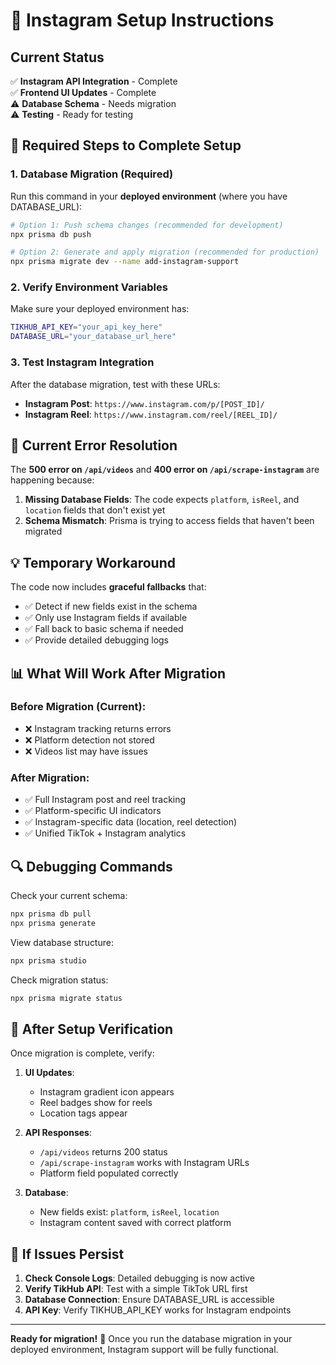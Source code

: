 # 🚀 Instagram Setup Instructions

## Current Status
✅ **Instagram API Integration** - Complete  
✅ **Frontend UI Updates** - Complete  
⚠️ **Database Schema** - Needs migration  
⚠️ **Testing** - Ready for testing  

## 🔧 Required Steps to Complete Setup

### 1. Database Migration (Required)
Run this command in your **deployed environment** (where you have DATABASE_URL):

```bash
# Option 1: Push schema changes (recommended for development)
npx prisma db push

# Option 2: Generate and apply migration (recommended for production)
npx prisma migrate dev --name add-instagram-support
```

### 2. Verify Environment Variables
Make sure your deployed environment has:
```bash
TIKHUB_API_KEY="your_api_key_here"
DATABASE_URL="your_database_url_here"
```

### 3. Test Instagram Integration
After the database migration, test with these URLs:
- **Instagram Post**: `https://www.instagram.com/p/[POST_ID]/`
- **Instagram Reel**: `https://www.instagram.com/reel/[REEL_ID]/`

## 🐛 Current Error Resolution

The **500 error on `/api/videos`** and **400 error on `/api/scrape-instagram`** are happening because:

1. **Missing Database Fields**: The code expects `platform`, `isReel`, and `location` fields that don't exist yet
2. **Schema Mismatch**: Prisma is trying to access fields that haven't been migrated

## 💡 Temporary Workaround
The code now includes **graceful fallbacks** that:
- ✅ Detect if new fields exist in the schema
- ✅ Only use Instagram fields if available
- ✅ Fall back to basic schema if needed
- ✅ Provide detailed debugging logs

## 📊 What Will Work After Migration

### Before Migration (Current):
- ❌ Instagram tracking returns errors
- ❌ Platform detection not stored
- ❌ Videos list may have issues

### After Migration:
- ✅ Full Instagram post and reel tracking
- ✅ Platform-specific UI indicators
- ✅ Instagram-specific data (location, reel detection)
- ✅ Unified TikTok + Instagram analytics

## 🔍 Debugging Commands

Check your current schema:
```bash
npx prisma db pull
npx prisma generate
```

View database structure:
```bash
npx prisma studio
```

Check migration status:
```bash
npx prisma migrate status
```

## 📱 After Setup Verification

Once migration is complete, verify:

1. **UI Updates**:
   - Instagram gradient icon appears
   - Reel badges show for reels
   - Location tags appear

2. **API Responses**:
   - `/api/videos` returns 200 status
   - `/api/scrape-instagram` works with Instagram URLs
   - Platform field populated correctly

3. **Database**:
   - New fields exist: `platform`, `isReel`, `location`
   - Instagram content saved with correct platform

## 🚨 If Issues Persist

1. **Check Console Logs**: Detailed debugging is now active
2. **Verify TikHub API**: Test with a simple TikTok URL first
3. **Database Connection**: Ensure DATABASE_URL is accessible
4. **API Key**: Verify TIKHUB_API_KEY works for Instagram endpoints

---

**Ready for migration!** 🎉 Once you run the database migration in your deployed environment, Instagram support will be fully functional. 